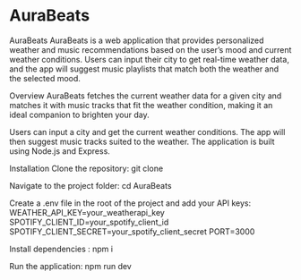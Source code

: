 # AuraBeats

AuraBeats
AuraBeats is a web application that provides personalized weather and music recommendations based on the user’s mood and current weather conditions. Users can input their city to get real-time weather data, and the app will suggest music playlists that match both the weather and the selected mood.

Overview
AuraBeats fetches the current weather data for a given city and matches it with music tracks that fit the weather condition, making it an ideal companion to brighten your day.

Users can input a city and get the current weather conditions.
The app will then suggest music tracks suited to the weather.
The application is built using Node.js and Express.

Installation
Clone the repository: git clone 

Navigate to the project folder: cd AuraBeats

Create a .env file in the root of the project and add your API keys:
WEATHER_API_KEY=your_weatherapi_key
SPOTIFY_CLIENT_ID=your_spotify_client_id
SPOTIFY_CLIENT_SECRET=your_spotify_client_secret
PORT=3000

Install dependencies : npm i

Run the application: npm run dev